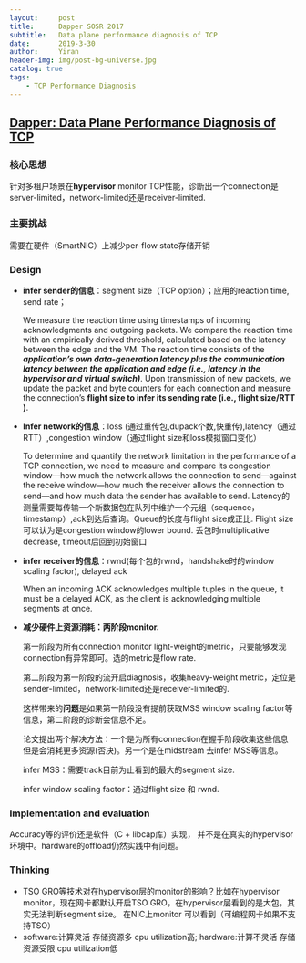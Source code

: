 ```yaml
---
layout:     post
title:      Dapper SOSR 2017
subtitle:   Data plane performance diagnosis of TCP
date:       2019-3-30
author:     Yiran
header-img: img/post-bg-universe.jpg
catalog: true
tags:
    - TCP Performance Diagnosis
---
```


## [Dapper: Data Plane Performance Diagnosis of TCP](http://cs.brown.edu/~tab/papers/DapperSoSR17.pdf)

### 核心思想

针对多租户场景在**hypervisor** monitor TCP性能，诊断出一个connection是server-limited，network-limited还是receiver-limited.

### 主要挑战

需要在硬件（SmartNIC）上减少per-flow state存储开销

### Design

- **infer sender的信息**：segment size（TCP option）；应用的reaction time, send rate；

   We measure the reaction time using timestamps of incoming acknowledgments and outgoing packets. We compare the reaction time with an empirically derived threshold, calculated based on the latency between the edge and the VM.  The reaction time consists of the ***application’s own data-generation latency plus the communication latency between the application and edge (i.e., latency in the hypervisor and virtual switch)***. Upon transmission of new packets, we update the packet and byte counters for each connection and measure the connection’s **flight size to infer its sending rate (i.e., flight size/RTT )**.

- **Infer network的信息**：loss (通过重传包,dupack个数,快重传),latency（通过RTT）,congestion window（通过flight size和loss模拟窗口变化）

   To determine and quantify the network limitation in the performance of a TCP connection, we need to measure and compare its congestion window—how much the network allows the connection to send—against the receive window—how much the receiver allows the connection to send—and how much data the sender has available to send. Latency的测量需要每传输一个新数据包在队列中维护一个元组（sequence，timestamp）,ack到达后查询。Queue的长度与flight size成正比. Flight size可以认为是congestion window的lower bound. 丢包时multiplicative decrease, timeout后回到初始窗口

- **infer receiver的信息**：rwnd(每个包的rwnd，handshake时的window scaling factor), delayed ack

   When an incoming ACK acknowledges multiple tuples in the queue, it must be a delayed ACK, as the client is acknowledging multiple segments at once.

- **减少硬件上资源消耗：两阶段monitor.**

   第一阶段为所有connection monitor light-weight的metric，只要能够发现connection有异常即可。选的metric是flow rate.

   第二阶段为第一阶段的流开启diagnosis，收集heavy-weight metric，定位是sender-limited，network-limited还是receiver-limited的.

   这样带来的**问题**是如果第一阶段没有提前获取MSS window scaling factor等信息，第二阶段的诊断会信息不足。

   论文提出两个解决方法：一个是为所有connection在握手阶段收集这些信息 但是会消耗更多资源(否决)。另一个是在midstream 去infer MSS等信息。

   infer MSS：需要track目前为止看到的最大的segment size.

   infer window scaling factor：通过flight size 和 rwnd.


### Implementation and evaluation

Accuracy等的评价还是软件（C + libcap库）实现， 并不是在真实的hypervisor环境中。hardware的offload仍然实践中有问题。


### Thinking

- TSO GRO等技术对在hypervisor层的monitor的影响？比如在hypervisor monitor，现在网卡都默认开启TSO GRO，在hypervisor层看到的是大包，其实无法判断segment size。 在NIC上monitor 可以看到（可编程网卡如果不支持TSO）
- software:计算灵活 存储资源多 cpu utilization高; hardware:计算不灵活 存储资源受限 cpu utilization低

